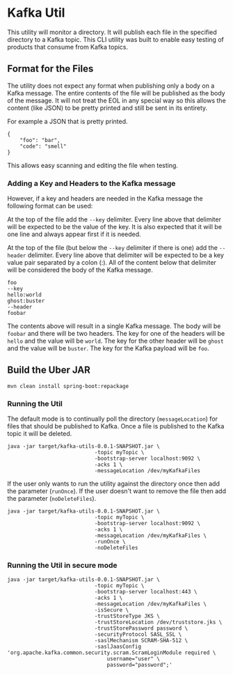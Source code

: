 # Kafka Util

This utility will monitor a directory. It will publish each file in the specified directory to a Kafka topic.
This CLI utility was built to enable easy testing of products that consume from Kafka topics. 


## Format for the Files
The utility does not expect any format when publishing only a body on a Kafka message. 
The entire contents of the file will be published as the body of the message.
It will not treat the EOL in any special way so this allows the content (like JSON) to be pretty printed and still be sent in its entirety. 

For example a JSON that is pretty printed. 

```
{
	"foo": "bar",
	"code": "smell"
}
```

This allows easy scanning and editing the file when testing.

### Adding a Key and Headers to the Kafka message

However, if a key and headers are needed in the Kafka message the following format can be used:

At the top of the file add the `--key` delimiter.
Every line above that delimiter will be expected to be the value of the key. 
It is also expected that it will be one line and always appear first if it is needed.

At the top of the file (but below the `--key` delimiter if there is one) add the `--header` delimiter.
Every line above that delimiter will be expected to be a key value pair separated by a colon (:).
All of the content below that delimiter will be considered the body of the Kafka message.

```
foo
--key
hello:world
ghost:buster
--header
foobar
```

The contents above will result in a single Kafka message.
The body will be `foobar` and there will be two headers. 
The key for one of the headers will be `hello` and the value will be `world`. 
The key for the other header will be `ghost` and the value will be `buster`. 
The key for the Kafka payload will be `foo`.

## Build the Uber JAR

```
mvn clean install spring-boot:repackage
```

### Running the Util
The default mode is to continually poll the directory (`messageLocation`) for files that should be published to Kafka. Once a file is published to the Kafka topic it will be deleted. 

``` 
java -jar target/kafka-utils-0.0.1-SNAPSHOT.jar \
                            -topic myTopic \
                            -bootstrap-server localhost:9092 \
                            -acks 1 \
                            -messageLocation /dev/myKafkaFiles
```

If the user only wants to run the utility against the directory once then add the parameter (`runOnce`). 
If the user doesn't want to remove the file then add the parameter (`noDeleteFiles`).

``` 
java -jar target/kafka-utils-0.0.1-SNAPSHOT.jar \
                            -topic myTopic \
                            -bootstrap-server localhost:9092 \
                            -acks 1 \
                            -messageLocation /dev/myKafkaFiles \
                            -runOnce \
                            -noDeleteFiles
```


### Running the Util in secure mode

``` 
java -jar target/kafka-utils-0.0.1-SNAPSHOT.jar \
                            -topic myTopic \
                            -bootstrap-server localhost:443 \
                            -acks 1 \
                            -messageLocation /dev/myKafkaFiles \
                            -isSecure \
                            -trustStoreType JKS \
                            -trustStoreLocation /dev/truststore.jks \
                            -trustStorePassword password \                            
                            -securityProtocol SASL_SSL \
                            -saslMechanism SCRAM-SHA-512 \
                            -saslJaasConfig 'org.apache.kafka.common.security.scram.ScramLoginModule required \
                            	username="user" \
                            	password="password";'
```
